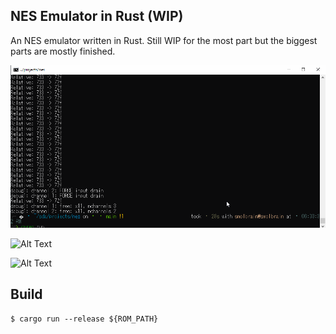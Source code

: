 ## NES Emulator in Rust (WIP)

An NES emulator written in Rust. Still WIP for the most part
but the biggest parts are mostly finished.

![Alt Text](resources/demo1.gif)

![Alt Text](resources/nestest.gif)

![Alt Text](resources/dk.gif)

## Build

```
$ cargo run --release ${ROM_PATH}
```

